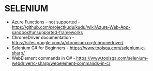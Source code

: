 # SELENIUM

* Azure Functions - not supported - https://github.com/projectkudu/kudu/wiki/Azure-Web-App-sandbox#unsupported-frameworks
* ChromeDriver documentation - https://sites.google.com/a/chromium.org/chromedriver/
* Selenium C# for Beginners - https://www.toolsqa.com/selenium-c-sharp/
* WebElement commands in C# - https://www.toolsqa.com/selenium-webdriver/c-sharp/webelement-commands-in-c/
